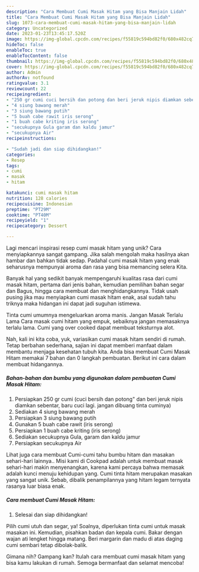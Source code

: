```yaml
---
description: "Cara Membuat Cumi Masak Hitam yang Bisa Manjain Lidah"
title: "Cara Membuat Cumi Masak Hitam yang Bisa Manjain Lidah"
slug: 1073-cara-membuat-cumi-masak-hitam-yang-bisa-manjain-lidah
category: Uncategorized
date: 2023-01-23T13:45:17.520Z
image: https://img-global.cpcdn.com/recipes/f55819c594bd82f0/680x482cq70/cumi-masak-hitam-foto-resep-utama.jpg
hideToc: false
enableToc: true
enableTocContent: false
thumbnail: https://img-global.cpcdn.com/recipes/f55819c594bd82f0/680x482cq70/cumi-masak-hitam-foto-resep-utama.jpg
cover: https://img-global.cpcdn.com/recipes/f55819c594bd82f0/680x482cq70/cumi-masak-hitam-foto-resep-utama.jpg
author: Admin
authorAv: notfound
ratingvalue: 3.1
reviewcount: 22
recipeingredient:
- "250 gr cumi cuci bersih dan potong dan beri jeruk nipis diamkan sebentar baru cuci lagi jangan dibuang tinta cuminya"
- "4 siung bawang merah"
- "3 siung bawang putih"
- "5 buah cabe rawit iris serong"
- "1 buah cabe kriting iris serong"
- "secukupnya Gula garam dan kaldu jamur"
- "secukupnya Air"
recipeinstructions:

- "Sudah jadi dan siap dihidangkan!"
categories:
- Resep
tags:
- cumi
- masak
- hitam

katakunci: cumi masak hitam 
nutrition: 128 calories
recipecuisine: Indonesian
preptime: "PT29M"
cooktime: "PT40M"
recipeyield: "1"
recipecategory: Dessert

---
```





Lagi mencari inspirasi resep cumi masak hitam yang unik? Cara menyiapkannya sangat gampang. Jika salah mengolah maka hasilnya akan hambar dan bahkan tidak sedap. Padahal cumi masak hitam yang enak seharusnya mempunyai aroma dan rasa yang bisa memancing selera Kita.





Banyak hal yang sedikit banyak mempengaruhi kualitas rasa dari cumi masak hitam, pertama dari jenis bahan, kemudian pemilihan bahan segar dan Bagus, hingga cara membuat dan menghidangkannya. Tidak usah pusing jika mau menyiapkan cumi masak hitam enak,      asal sudah tahu triknya maka hidangan ini dapat jadi suguhan istimewa.














Tinta cumi umumnya mengeluarkan aroma manis. Jangan Masak Terlalu Lama Cara masak cumi hitam yang empuk, sebaiknya jangan memasaknya terlalu lama. Cumi yang over cooked dapat membuat teksturnya alot.






Nah, kali ini kita coba, yuk, variasikan cumi masak hitam sendiri di rumah. Tetap berbahan sederhana, sajian ini dapat memberi manfaat dalam membantu menjaga kesehatan tubuh kita. Anda bisa membuat Cumi Masak Hitam memakai 7 bahan dan 0 langkah pembuatan. Berikut ini cara dalam membuat hidangannya.

<!--inarticleads1-->

##### Bahan-bahan dan bumbu yang digunakan dalam pembuatan Cumi Masak Hitam:

1. Persiapkan 250 gr cumi (cuci bersih dan potong&#34; dan beri jeruk nipis diamkan sebentar, baru cuci lagi. jangan dibuang tinta cuminya)
1. Sediakan 4 siung bawang merah
1. Persiapkan 3 siung bawang putih
1. Gunakan 5 buah cabe rawit (iris serong)
1. Persiapkan 1 buah cabe kriting (iris serong)
1. Sediakan secukupnya Gula, garam dan kaldu jamur
1. Persiapkan secukupnya Air


Lihat juga cara membuat Cumi-cumi tahu bumbu hitam dan masakan sehari-hari lainnya.. Misi kami di Cookpad adalah untuk membuat masak sehari-hari makin menyenangkan, karena kami percaya bahwa memasak adalah kunci menuju kehidupan yang. Cumi tinta hitam merupakan masakan yang sangat unik. Sebab, dibalik penampilannya yang hitam legam ternyata rasanya luar biasa enak. 

<!--inarticleads2-->

##### Cara membuat Cumi Masak Hitam:


1. Selesai dan siap dihidangkan!

Pilih cumi utuh dan segar, ya! Soalnya, diperlukan tinta cumi untuk masak masakan ini. Kemudian, pisahkan badan dan kepala cumi. Bakar dengan wajan ati lengket hingga matang. Beri margarin dan madu di atas daging cumi sembari tetap dibolak-balik. 

Gimana nih? Gampang kan? Itulah cara membuat cumi masak hitam yang bisa kamu lakukan di rumah. Semoga bermanfaat dan selamat mencoba!
